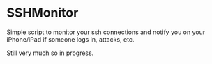 SSHMonitor
==========

Simple script to monitor your ssh connections and notify you on your iPhone/iPad if someone logs in, attacks, etc.

Still very much so in progress.
